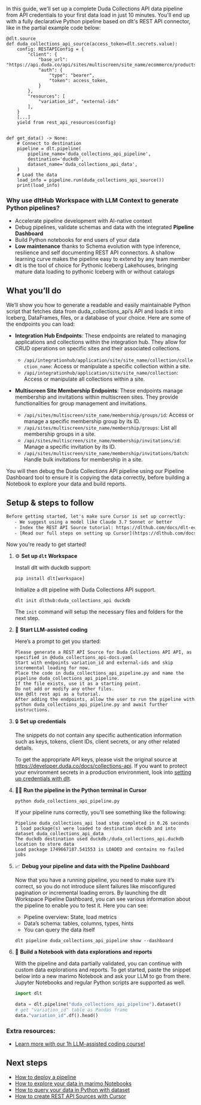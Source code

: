 In this guide, we'll set up a complete Duda Collections API data pipeline from API credentials to your first data load in just 10 minutes. You'll end up with a fully declarative Python pipeline based on dlt's REST API connector, like in the partial example code below:

```python-outcome
@dlt.source
def duda_collections_api_source(access_token=dlt.secrets.value):
    config: RESTAPIConfig = {
        "client": {
            "base_url": "https://api.duda.co/api/sites/multiscreen/site_name/ecommerce/products/product_id/variations",
            "auth": {
                "type": "bearer",
                "token": access_token,
            }
        },
        "resources": [
            "variation_id", "external-ids"
        ],
    }
    [...]
    yield from rest_api_resources(config)


def get_data() -> None:
    # Connect to destination
    pipeline = dlt.pipeline(
        pipeline_name='duda_collections_api_pipeline',
        destination='duckdb',
        dataset_name='duda_collections_api_data', 
    )
    # Load the data
    load_info = pipeline.run(duda_collections_api_source())
    print(load_info) 
```

### Why use dltHub Workspace with LLM Context to generate Python pipelines?

- Accelerate pipeline development with AI-native context
- Debug pipelines, validate schemas and data with the integrated **Pipeline Dashboard**
- Build Python notebooks for end users of your data
- **Low maintenance** thanks to Schema evolution with type inference, resilience and self documenting REST API connectors. A shallow learning curve makes the pipeline easy to extend by any team member
- dlt is the tool of choice for Pythonic Iceberg Lakehouses, bringing mature data loading to pythonic Iceberg with or without catalogs

## What you’ll do

We’ll show you how to generate a readable and easily maintainable Python script that fetches data from duda_collections_api’s API and loads it into Iceberg, DataFrames, files, or a database of your choice. Here are some of the endpoints you can load:

- **Integration Hub Endpoints**: These endpoints are related to managing applications and collections within the integration hub. They allow for CRUD operations on specific sites and their associated collections.
  - `/api/integrationhub/application/site/site_name/collection/collection_name`: Access or manipulate a specific collection within a site.
  - `/api/integrationhub/application/site/site_name/collection`: Access or manipulate all collections within a site.

- **Multiscreen Site Membership Endpoints**: These endpoints manage membership and invitations within multiscreen sites. They provide functionalities for group management and invitations.
  - `/api/sites/multiscreen/site_name/membership/groups/id`: Access or manage a specific membership group by its ID.
  - `/api/sites/multiscreen/site_name/membership/groups`: List all membership groups in a site.
  - `/api/sites/multiscreen/site_name/membership/invitations/id`: Manage a specific invitation by its ID.
  - `/api/sites/multiscreen/site_name/membership/invitations/batch`: Handle bulk invitations for membership in a site.

You will then debug the Duda Collections API pipeline using our Pipeline Dashboard tool to ensure it is copying the data correctly, before building a Notebook to explore your data and build reports.

## Setup & steps to follow

```default
Before getting started, let's make sure Cursor is set up correctly:
   - We suggest using a model like Claude 3.7 Sonnet or better
   - Index the REST API Source tutorial: https://dlthub.com/docs/dlt-ecosystem/verified-sources/rest_api/ and add it to context as **@dlt rest api**
   - [Read our full steps on setting up Cursor](https://dlthub.com/docs/dlt-ecosystem/llm-tooling/cursor-restapi#23-configuring-cursor-with-documentation)
```

Now you're ready to get started!

1. ⚙️ **Set up `dlt` Workspace**
    
    Install dlt with duckdb support:
    ```shell
    pip install dlt[workspace]
    ```

    Initialize a dlt pipeline with Duda Collections API support.
    ```shell
    dlt init dlthub:duda_collections_api duckdb
    ```

    The `init` command will setup the necessary files and folders for the next step.
    
2. 🤠 **Start LLM-assisted coding**
    
    Here’s a prompt to get you started:
    
    ```prompt
    Please generate a REST API Source for Duda Collections API API, as specified in @duda_collections_api-docs.yaml 
    Start with endpoints variation_id and external-ids and skip incremental loading for now. 
    Place the code in duda_collections_api_pipeline.py and name the pipeline duda_collections_api_pipeline. 
    If the file exists, use it as a starting point. 
    Do not add or modify any other files. 
    Use @dlt rest api as a tutorial. 
    After adding the endpoints, allow the user to run the pipeline with python duda_collections_api_pipeline.py and await further instructions.
    ```

    
3. 🔒 **Set up credentials** 
    
    The snippets do not contain any specific authentication information such as keys, tokens, client IDs, client secrets, or any other related details.
    
    To get the appropriate API keys, please visit the original source at https://developer.duda.co/docs/collections-api.
    If you want to protect your environment secrets in a production environment, look into [setting up credentials with dlt](https://dlthub.com/docs/walkthroughs/add_credentials).
    
4. 🏃‍♀️ **Run the pipeline in the Python terminal in Cursor**
    
    ```shell
    python duda_collections_api_pipeline.py
    ```
    
    If your pipeline runs correctly, you’ll see something like the following:
    
    ```shell
    Pipeline duda_collections_api load step completed in 0.26 seconds
    1 load package(s) were loaded to destination duckdb and into dataset duda_collections_api_data
    The duckdb destination used duckdb:/duda_collections_api.duckdb location to store data
    Load package 1749667187.541553 is LOADED and contains no failed jobs
    ```
    
5. 📈 **Debug your pipeline and data with the Pipeline Dashboard**

    Now that you have a running pipeline, you need to make sure it’s correct, so you do not introduce silent failures like misconfigured pagination or incremental loading errors. By launching the dlt Workspace Pipeline Dashboard, you can see various information about the pipeline to enable you to test it. Here you can see:
    - Pipeline overview: State, load metrics
    - Data’s schema: tables, columns, types, hints
    - You can query the data itself
    
    ```shell
    dlt pipeline duda_collections_api_pipeline show --dashboard
    ```
    
6. 🐍 **Build a Notebook with data explorations and reports**

    With the pipeline and data partially validated, you can continue with custom data explorations and reports. To get started, paste the snippet below into a new marimo Notebook and ask your LLM to go from there. Jupyter Notebooks and regular Python scripts are supported as well.

    
    ```python
    import dlt

   data = dlt.pipeline("duda_collections_api_pipeline").dataset()
   # get "variation_id" table as Pandas frame
   data."variation_id".df().head()
    ```

### Extra resources:

- [Learn more with our 1h LLM-assisted coding course!](https://www.youtube.com/watch?v=GGid70rnJuM)

## Next steps

- [How to deploy a pipeline](https://dlthub.com/docs/walkthroughs/deploy-a-pipeline)
- [How to explore your data in marimo Notebooks](https://dlthub.com/docs/general-usage/dataset-access/marimo)
- [How to query your data in Python with dataset](https://dlthub.com/docs/general-usage/dataset-access/dataset)
- [How to create REST API Sources with Cursor](https://dlthub.com/docs/dlt-ecosystem/llm-tooling/cursor-restapi)